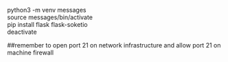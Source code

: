 python3 -m venv messages<br>
source messages/bin/activate<br>
pip install flask flask-soketio<br>
deactivate<br>

##remember to open port 21 on network infrastructure and allow port 21 on machine firewall
